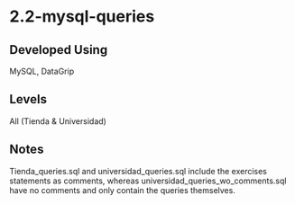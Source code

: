 # 2.2-mysql-queries

## Developed Using

MySQL, DataGrip

## Levels
All (Tienda & Universidad)

## Notes
Tienda_queries.sql and universidad_queries.sql include the exercises statements as comments, 
whereas universidad_queries_wo_comments.sql have no comments and only contain the queries themselves.
